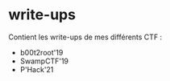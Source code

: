 # write-ups
Contient les write-ups de mes différents CTF :

* b00t2root'19 
* SwampCTF'19
* P'Hack'21
